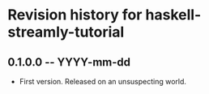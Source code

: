 # Revision history for haskell-streamly-tutorial

## 0.1.0.0 -- YYYY-mm-dd

* First version. Released on an unsuspecting world.

